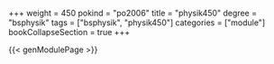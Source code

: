 +++
weight = 450
pokind = "po2006"
title = "physik450"
degree = "bsphysik"
tags = ["bsphysik", "physik450"]
categories = ["module"]
bookCollapseSection = true
+++

{{< genModulePage >}}
